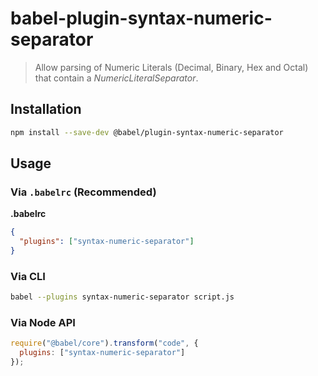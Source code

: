 # babel-plugin-syntax-numeric-separator

> Allow parsing of Numeric Literals (Decimal, Binary, Hex and Octal) that contain a _NumericLiteralSeparator_.


## Installation

```sh
npm install --save-dev @babel/plugin-syntax-numeric-separator
```

## Usage

### Via `.babelrc` (Recommended)

**.babelrc**

```json
{
  "plugins": ["syntax-numeric-separator"]
}
```

### Via CLI

```sh
babel --plugins syntax-numeric-separator script.js
```

### Via Node API

```javascript
require("@babel/core").transform("code", {
  plugins: ["syntax-numeric-separator"]
});
```
